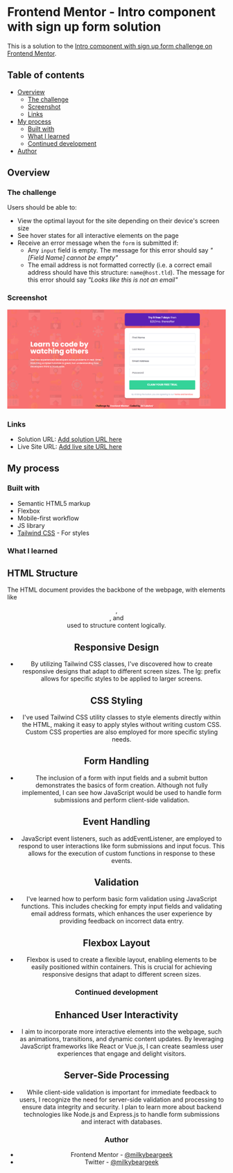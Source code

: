 # Frontend Mentor - Intro component with sign up form solution

This is a solution to the [Intro component with sign up form challenge on Frontend Mentor](https://www.frontendmentor.io/challenges/intro-component-with-signup-form-5cf91bd49edda32581d28fd1).

## Table of contents

- [Overview](#overview)
  - [The challenge](#the-challenge)
  - [Screenshot](#screenshot)
  - [Links](#links)
- [My process](#my-process)
  - [Built with](#built-with)
  - [What I learned](#what-i-learned)
  - [Continued development](#continued-development)
- [Author](#author)

## Overview

### The challenge

Users should be able to:

- View the optimal layout for the site depending on their device's screen size
- See hover states for all interactive elements on the page
- Receive an error message when the `form` is submitted if:
  - Any `input` field is empty. The message for this error should say _"[Field Name] cannot be empty"_
  - The email address is not formatted correctly (i.e. a correct email address should have this structure: `name@host.tld`). The message for this error should say _"Looks like this is not an email"_

### Screenshot

![](./src/intro-component-signup-form.png)

### Links

- Solution URL: [Add solution URL here](https://your-solution-url.com)
- Live Site URL: [Add live site URL here](https://your-live-site-url.com)

## My process

### Built with

- Semantic HTML5 markup
- Flexbox
- Mobile-first workflow
- JS library
- [Tailwind CSS](https://tailwind.com/) - For styles

### What I learned

## HTML Structure

The HTML document provides the backbone of the webpage, with elements like <header>, <main>, and <footer> used to structure content logically.

## Responsive Design

- By utilizing Tailwind CSS classes, I've discovered how to create responsive designs that adapt to different screen sizes. The lg: prefix allows for specific styles to be applied to larger screens.

## CSS Styling

- I've used Tailwind CSS utility classes to style elements directly within the HTML, making it easy to apply styles without writing custom CSS. Custom CSS properties are also employed for more specific styling needs.

## Form Handling

- The inclusion of a form with input fields and a submit button demonstrates the basics of form creation. Although not fully implemented, I can see how JavaScript would be used to handle form submissions and perform client-side validation.

## Event Handling

- JavaScript event listeners, such as addEventListener, are employed to respond to user interactions like form submissions and input focus. This allows for the execution of custom functions in response to these events.

## Validation

- I've learned how to perform basic form validation using JavaScript functions. This includes checking for empty input fields and validating email address formats, which enhances the user experience by providing feedback on incorrect data entry.

## Flexbox Layout

- Flexbox is used to create a flexible layout, enabling elements to be easily positioned within containers. This is crucial for achieving responsive designs that adapt to different screen sizes.

### Continued development

## Enhanced User Interactivity

- I aim to incorporate more interactive elements into the webpage, such as animations, transitions, and dynamic content updates. By leveraging JavaScript frameworks like React or Vue.js, I can create seamless user experiences that engage and delight visitors.

## Server-Side Processing

- While client-side validation is important for immediate feedback to users, I recognize the need for server-side validation and processing to ensure data integrity and security. I plan to learn more about backend technologies like Node.js and Express.js to handle form submissions and interact with databases.

### Author

- Frontend Mentor - [@milkybeargeek](https://www.frontendmentor.io/profile/milkybeargeek)
- Twitter - [@milkybeargeek](https://twitter.com/milkybeargeek)
